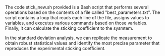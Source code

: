 The code stick_new.sh provided is a Bash script that performs several operations based on the contents of a file called "best_parameters.txt". The script contains a loop that reads each line of the file, assigns values to variables, and executes various commands based on those variables. Finally, it can calculate the sticking coefficient to the sysmtem.

In the standard deviation analysis, we can replicate the measurement to obtain robust statistical values and identify the most precise parameter that reproduces the experimental sticking coefficient.
